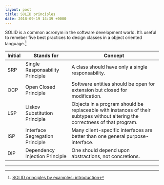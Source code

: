 ```yaml
---
layout: post
title: SOLID principles
date: 2018-09-19 14:39 +0000
---
```


SOLID is a common acronym in the software development world. It’s useful to remeber five best practices to design classes in a object oriented language.[^1]

[^1]: [SOLID principles by examples: introduction](https://ilclubdellesei.wordpress.com/2017/07/03/solid-principles-by-examples-introduction/)

Initial | Stands for | Concept
--- | --- | ---
SRP | Single Responsability Principle | A class should have only a single responsability.
OCP | Open Closed Principle | Software entities should be open for extension but closed for modification.
LSP | Liskov Substitution Principle | Objects in a program should be replaceable with instances of their subtypes without altering the correctness of that program.
ISP | Interface Segregation Principle | Many client-specific interfaces are better than one general purpose-interface.
DIP | Dependency Injection Principle | One should depend upon abstractions, not concretions.



--- 

